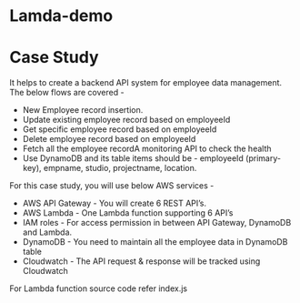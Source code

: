 # Lamda-demo

# Case Study
It helps to create a backend API system for employee data management. The below flows are covered - 
* New Employee record insertion.
* Update existing employee record based on employeeId
* Get specific employee record based on employeeId
* Delete employee record based on employeeId
* Fetch all the employee recordA monitoring API to check the health
* Use DynamoDB and its table items should be - employeeId (primary-key), empname, studio, projectname, location. 

For this case study, you will use below AWS services - 
* AWS API Gateway - You will create 6 REST API’s.
* AWS Lambda - One Lambda function supporting 6 API’s
* IAM roles - For access permission in between API Gateway, DynamoDB and Lambda.
* DynamoDB - You need to maintain all the employee data in DynamoDB table
* Cloudwatch - The API request & response will be tracked using Cloudwatch

For Lambda function source code refer index.js
